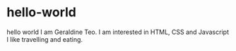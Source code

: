 # hello-world
hello world
I am Geraldine Teo. I am interested in HTML, CSS and Javascript
I like travelling and eating.
